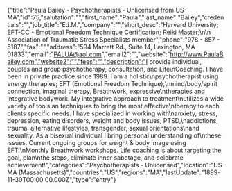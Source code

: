 {"title":"Paula Bailey - Psychotherapists - Unlicensed from US-MA","id":75,"salutation":"","first_name":"Paula","last_name":"Bailey","credentials":"","job_title":"Ed.M.","company":"","short_desc":"Harvard University; EFT-CC - Emotional Freedom Technique Certification; Reiki Master;\n\n Association of Traumatic Stress Specialists member","phone":"978 - 857 - 5187","fax":"","address":"594 Marrett Rd., Suite 14, Lexington, MA  01833","email":"PALUA@aol.com","email2":"","website":"http://www.PaulaBailey.com","website2":"","fees":"","description":"I provide individual, couples and group psychotherapy, consultation, and Life\nCoaching. I have been in private practice since 1989. I am a holistic\npsychotherapist using energy therapies; EFT (Emotional Freedom Technique),\nmind/body/spirit connection, imaginal therapy, Breathwork, expressive\ntherapies and integrative bodywork. My integrative approach to treatment\nutilizes a wide variety of tools an techniques to bring the most effective\ntherapy to each clients specific needs. I have specialized in working with\nanxiety, stress, depression, eating disorders, weight and body issues, PTSD,\naddictions, trauma, alternative lifestyles, transgender, sexual orientations\nand sexuality. As a bisexual individual I bring personal understanding of\nthese issues. Current ongoing groups for weight & body image using EFT.\nMonthly Breathwork workshops. Life coaching is about targeting the goal, plan\nthe steps, eliminate inner sabotage, and celebrate achievement!","categories":"Psychotherapists - Unlicensed","location":"US-MA (Massachusetts)","countries":"US","regions":"MA","lastUpdate":"1899-11-30T00:00:00.000Z","type":"entry"}
